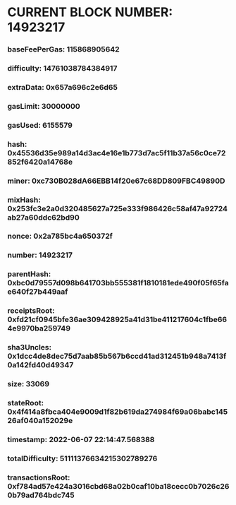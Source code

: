 # CURRENT BLOCK NUMBER: 14923217

### baseFeePerGas: 115868905642
### difficulty: 14761038784384917
### extraData: 0x657a696c2e6d65
### gasLimit: 30000000
### gasUsed: 6155579
### hash: 0x45536d35e989a14d3ac4e16e1b773d7ac5f11b37a56c0ce72852f6420a14768e
### miner: 0xc730B028dA66EBB14f20e67c68DD809FBC49890D
### mixHash: 0x253fc3e2a0d320485627a725e333f986426c58af47a92724ab27a60ddc62bd90
### nonce: 0x2a785bc4a650372f
### number: 14923217
### parentHash: 0xbc0d79557d098b641703bb555381f1810181ede490f05f65fae640f27b449aaf
### receiptsRoot: 0xfd21cf0945bfe36ae309428925a41d31be411217604c1fbe664e9970ba259749
### sha3Uncles: 0x1dcc4de8dec75d7aab85b567b6ccd41ad312451b948a7413f0a142fd40d49347
### size: 33069
### stateRoot: 0x4f414a8fbca404e9009d1f82b619da274984f69a06babc14526af040a152029e
### timestamp: 2022-06-07 22:14:47.568388
### totalDifficulty: 51111376634215302789276
### transactionsRoot: 0xf784ad57e424a3016cbd68a02b0caf10ba18cecc0b7026c260b79ad764bdc745
